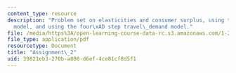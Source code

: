 ```yaml
---
content_type: resource
description: "Problem set on elasticities and consumer surplus, using the Logit\_\
  model, and using the four\xAD step travel\_demand model."
file: /media/https%3A/open-learning-course-data-rc.s3.amazonaws.com/1-201j-transportation-systems-analysis-demand-and-economics-fall-2008/39821eb3270ba800d6ef4ce81cf8d5f1_MIT1_201JF08_hw_2.pdf
file_type: application/pdf
resourcetype: Document
title: "Assignment\_2"
uid: 39821eb3-270b-a800-d6ef-4ce81cf8d5f1
---
```

